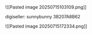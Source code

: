 ![[Pasted image 20250715103109.png]]

digiseller: sunnybunny 3B207A8B62

![[Pasted image 20250715172334.png]]